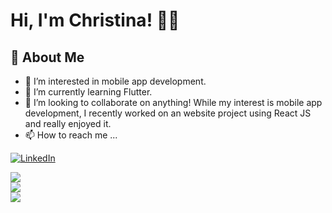 

# Hi, I'm Christina! 👋🏾

## 🚀  About Me

- 👀 I’m interested in mobile app development.
- 🌱 I’m currently learning Flutter.
- 💞️ I’m looking to collaborate on anything! While my interest is mobile app development, I recently worked on an website project using React JS and really enjoyed it.
- 📫 How to reach me ...
  
<a href="www.linkedin.com/in/christina-hunter-95a8a0ba"><img alt="LinkedIn" src="https://img.shields.io/badge/linkedin%20-%230077B5.svg?&style=for-the-badge&logo=linkedin&logoColor=white"/></a>


<a href="https://github.com/roxiomontes">
  <img align="center" src="https://github-readme-streak-stats.herokuapp.com/?user=christina-cs-foothill&theme=material-palenight" />
</a><br>
<a href="https://github.com/roxiomontes">
  <img align="center" src="https://github-readme-stats.vercel.app/api?username=christina-cs-foothill&show_icons=true&theme=material-palenight" />
</a><br>
<a href="https://github.com/roxiomontes">
  <img align="center" src="https://github-readme-stats.vercel.app/api/top-langs/?username=christina-cs-foothill&layout=compact&theme=material-palenight" />
</a><br>


<!---
Christina-CS-Foothill/Christina-CS-Foothill is a ✨ special ✨ repository because its `README.md` (this file) appears on your GitHub profile.
You can click the Preview link to take a look at your changes.
--->
